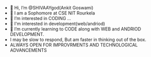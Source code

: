 - 👋 Hi, I’m @SHIVAAYgod(Ankit Goswami)
- 👋 I am a Sophomore at CSE NIT Rourkela
- 👀 I’m interested in CODING ...
- 👀 I'm interested in development(web/andriod)
- 🌱 I’m currently learning to CODE along with WEB and ANDRIOD DEVELOPMENT.
- I may be slow to respond, But am faster in thinking out of the box.
- ALWAYS OPEN FOR IMPROVRMENTS AND TECHNOLOGICAL ADVANCEMENTS
